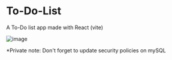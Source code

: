 # To-Do-List
A To-Do list app made with React (vite) 

![image](https://github.com/SpookyCthulhu/To-Do-List/assets/161183828/8484821c-76a7-4ccb-8fc5-dd9c460509ce)

*Private note: Don't forget to update security policies on mySQL
